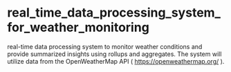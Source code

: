 # real_time_data_processing_system_for_weather_monitoring
real-time data processing system to monitor weather conditions and provide summarized insights using rollups and aggregates. The system will utilize data from the OpenWeatherMap API ( https://openweathermap.org/ ).

